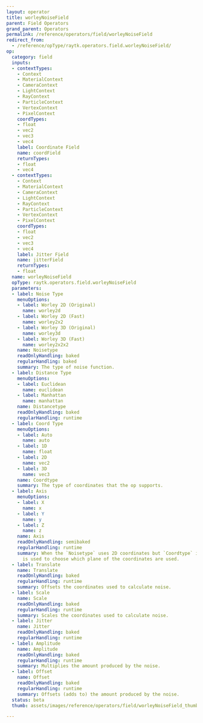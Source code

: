 ```yaml
---
layout: operator
title: worleyNoiseField
parent: Field Operators
grand_parent: Operators
permalink: /reference/operators/field/worleyNoiseField
redirect_from:
  - /reference/opType/raytk.operators.field.worleyNoiseField/
op:
  category: field
  inputs:
  - contextTypes:
    - Context
    - MaterialContext
    - CameraContext
    - LightContext
    - RayContext
    - ParticleContext
    - VertexContext
    - PixelContext
    coordTypes:
    - float
    - vec2
    - vec3
    - vec4
    label: Coordinate Field
    name: coordField
    returnTypes:
    - float
    - vec4
  - contextTypes:
    - Context
    - MaterialContext
    - CameraContext
    - LightContext
    - RayContext
    - ParticleContext
    - VertexContext
    - PixelContext
    coordTypes:
    - float
    - vec2
    - vec3
    - vec4
    label: Jitter Field
    name: jitterField
    returnTypes:
    - float
  name: worleyNoiseField
  opType: raytk.operators.field.worleyNoiseField
  parameters:
  - label: Noise Type
    menuOptions:
    - label: Worley 2D (Original)
      name: worley2d
    - label: Worley 2D (Fast)
      name: worley2x2
    - label: Worley 3D (Original)
      name: worley3d
    - label: Worley 3D (Fast)
      name: worley2x2x2
    name: Noisetype
    readOnlyHandling: baked
    regularHandling: baked
    summary: The type of noise function.
  - label: Distance Type
    menuOptions:
    - label: Euclidean
      name: euclidean
    - label: Manhattan
      name: manhattan
    name: Distancetype
    readOnlyHandling: baked
    regularHandling: runtime
  - label: Coord Type
    menuOptions:
    - label: Auto
      name: auto
    - label: 1D
      name: float
    - label: 2D
      name: vec2
    - label: 3D
      name: vec3
    name: Coordtype
    summary: The type of coordinates that the op supports.
  - label: Axis
    menuOptions:
    - label: X
      name: x
    - label: Y
      name: y
    - label: Z
      name: z
    name: Axis
    readOnlyHandling: semibaked
    regularHandling: runtime
    summary: When the `Noisetype` uses 2D coordinates but `Coordtype` is 3D, this
      is used to choose which plane of the coordinates are used.
  - label: Translate
    name: Translate
    readOnlyHandling: baked
    regularHandling: runtime
    summary: Offsets the coordinates used to calculate noise.
  - label: Scale
    name: Scale
    readOnlyHandling: baked
    regularHandling: runtime
    summary: Scales the coordinates used to calculate noise.
  - label: Jitter
    name: Jitter
    readOnlyHandling: baked
    regularHandling: runtime
  - label: Amplitude
    name: Amplitude
    readOnlyHandling: baked
    regularHandling: runtime
    summary: Multiplies the amount produced by the noise.
  - label: Offset
    name: Offset
    readOnlyHandling: baked
    regularHandling: runtime
    summary: Offsets (adds to) the amount produced by the noise.
  status: beta
  thumb: assets/images/reference/operators/field/worleyNoiseField_thumb.png

---
```

